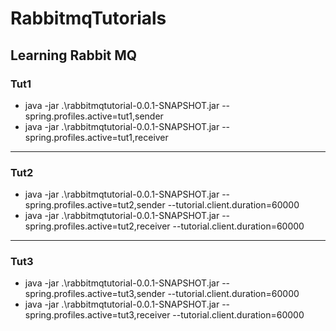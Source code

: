 # RabbitmqTutorials

## Learning Rabbit MQ


### Tut1
*  java -jar .\rabbitmqtutorial-0.0.1-SNAPSHOT.jar --spring.profiles.active=tut1,sender
* java -jar .\rabbitmqtutorial-0.0.1-SNAPSHOT.jar --spring.profiles.active=tut1,receiver
----
### Tut2
* java -jar .\rabbitmqtutorial-0.0.1-SNAPSHOT.jar --spring.profiles.active=tut2,sender  --tutorial.client.duration=60000
* java -jar .\rabbitmqtutorial-0.0.1-SNAPSHOT.jar --spring.profiles.active=tut2,receiver  --tutorial.client.duration=60000
----
### Tut3
* java -jar .\rabbitmqtutorial-0.0.1-SNAPSHOT.jar --spring.profiles.active=tut3,sender  --tutorial.client.duration=60000
* java -jar .\rabbitmqtutorial-0.0.1-SNAPSHOT.jar --spring.profiles.active=tut3,receiver  --tutorial.client.duration=60000


